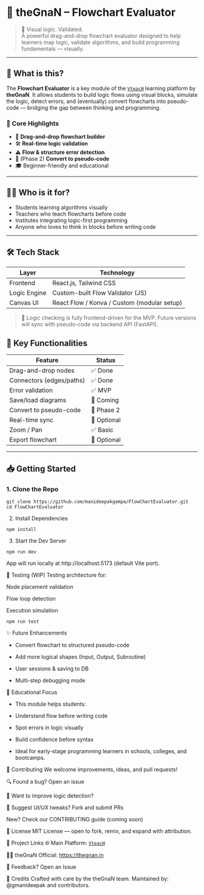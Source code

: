 # 🔄 theGnaN – Flowchart Evaluator

> 🎯 Visual logic. Validated.  
> A powerful drag-and-drop flowchart evaluator designed to help learners map logic, validate algorithms, and build programming fundamentals — visually.

---

## 🚀 What is this?

The **Flowchart Evaluator** is a key module of the [`VteacH`](https://github.com/manideepakgampa/ELearn) learning platform by **theGnaN**. It allows students to build logic flows using visual blocks, simulate the logic, detect errors, and (eventually) convert flowcharts into pseudo-code — bridging the gap between thinking and programming.

### 🌟 Core Highlights
- 🧩 **Drag-and-drop flowchart builder**
- 🛠️ **Real-time logic validation**
- ⚠️ **Flow & structure error detection**
- 🔄 (Phase 2) **Convert to pseudo-code**
- 🎓 Beginner-friendly and educational

---

## 🧑‍💻 Who is it for?

- Students learning algorithms visually
- Teachers who teach flowcharts before code
- Institutes integrating logic-first programming
- Anyone who loves to think in blocks before writing code

---

## 🛠️ Tech Stack

| Layer      | Technology               |
|------------|---------------------------|
| Frontend   | React.js, Tailwind CSS    |
| Logic Engine | Custom-built Flow Validator (JS) |
| Canvas UI  | React Flow / Konva / Custom (modular setup) |

> 🧠 Logic checking is fully frontend-driven for the MVP. Future versions will sync with pseudo-code via backend API (FastAPI).


## 📐 Key Functionalities

| Feature                  | Status    |
|--------------------------|-----------|
| Drag-and-drop nodes      | ✅ Done   |
| Connectors (edges/paths) | ✅ Done   |
| Error validation         | ✅ MVP    |
| Save/load diagrams       | 🔲 Coming |
| Convert to pseudo-code   | 🔲 Phase 2 |
| Real-time sync           | 🔲 Optional |
| Zoom / Pan               | ✅ Basic  |
| Export flowchart         | 🔲 Optional |

---

## 📥 Getting Started

### 1. Clone the Repo

```
git clone https://github.com/manideepakgampa/FlowChartEvaluator.git
cd FlowChartEvaluator
```
2. Install Dependencies
```
npm install
```
3. Start the Dev Server
```
npm run dev
```
App will run locally at http://localhost:5173 (default Vite port).

🧪 Testing (WIP)
Testing architecture for:

Node placement validation

Flow loop detection

Execution simulation

```
npm run test
```
✨ Future Enhancements
- Convert flowchart to structured pseudo-code

- Add more logical shapes (Input, Output, Subroutine)

- User sessions & saving to DB

- Multi-step debugging mode

🧠 Educational Focus
- This module helps students:

- Understand flow before writing code

- Spot errors in logic visually

- Build confidence before syntax

- Ideal for early-stage programming learners in schools, colleges, and bootcamps.

🤝 Contributing
We welcome improvements, ideas, and pull requests!

🔍 Found a bug? Open an issue

🧠 Want to improve logic detection? 

🎨 Suggest UI/UX tweaks? Fork and submit PRs

New? Check our CONTRIBUTING guide (coming soon)

📄 License
MIT License — open to fork, remix, and expand with attribution.

🔗 Project Links
🌐 Main Platform: [`VteacH`](https://github.com/manideepakgampa/ELearn)

👨‍🏫 theGnaN Official: https://thegnan.in

💬 Feedback? Open an Issue

🙌 Credits
Crafted with care by the theGnaN team.
Maintained by: @gmanideepak and contributors.

